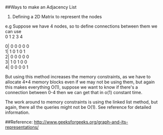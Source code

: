 ##Ways to make an Adjacency List
1. Defining a 2D Matrix to represent the nodes

e.g
Suppose we have 4 nodes, so to define connections between them we can use
<br>   0 1 2 3 4<br>

0| 0 0 0 0 0<br>
1| 1 0 1 0 1<br>
2| 0 0 0 0 0<br>
3| 1 0 1 0 0<br>
4| 0 0 0 0 1<br>

<p>But using this method increases the memory constraints, as we have to allocate 4*4 memory blocks
even if we may not be using them, but again this makes everything O(1), suppose we want to know if there's
a connection between 0-4 then we can get that in o(1) constant time. </p>

The work around to memory constraints is using the linked list method, but again, there all the queries
might not be O(1). See reference for detailed information. 


##Reference:
http://www.geeksforgeeks.org/graph-and-its-representations/
